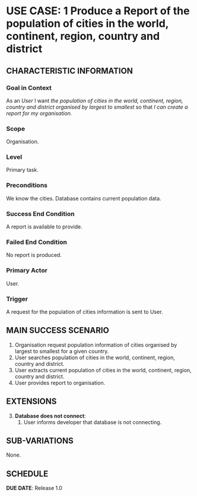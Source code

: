 # USE CASE: 1 Produce a Report of the population of cities in the world, continent, region, country and district

## CHARACTERISTIC INFORMATION

### Goal in Context

As an *User* I want *the population of cities in the world, continent, region, country and district organised by largest to smallest* so that *I can create a report for my organisation.*

### Scope

Organisation.

### Level

Primary task.

### Preconditions

We know the cities.  Database contains current population data.

### Success End Condition

A report is available to provide.

### Failed End Condition

No report is produced.

### Primary Actor

User.

### Trigger

A request for the population of cities information is sent to User.

## MAIN SUCCESS SCENARIO

1. Organisation request population information of cities organised by largest to smallest for a given country.
2. User searches population of cities in the world, continent, region, country and district.
3. User extracts current population of cities in the world, continent, region, country and district.
4. User provides report to organisation.

## EXTENSIONS

3. **Database does not connect**:
    1. User informs developer that database is not connecting.

## SUB-VARIATIONS

None.

## SCHEDULE

**DUE DATE**: Release 1.0